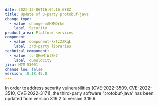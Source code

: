 ```yaml
---
date: 2023-12-06T16:04:16.688Z
title: Update of 3-party protobuf-java
change_type:
  - value: change-mAHSMDrke
    label: Security
product_area: Platform services
component:
  - value: component-kxtzZZRqL
    label: 3rd-party libraries
technical_component:
  - value: tc-QHwMfWtBk7
    label: cumulocity
jira: MTM-53001
change_log: false
version: 10.18.45.0
---
```

In order to address security vulnerabilities (CVE-2022-3509, CVE-2022-3510, CVE-2022-3171), the third-party software “protobuf-java” has been updated from version 3.19.2 to version 3.19.6.
